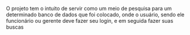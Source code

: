 <p>O projeto tem o intuito de servir como um meio de pesquisa para um determinado banco de dados que foi colocado, onde o usuário, sendo ele funcionário ou gerente deve fazer seu login, e em seguida fazer suas buscas</p>
